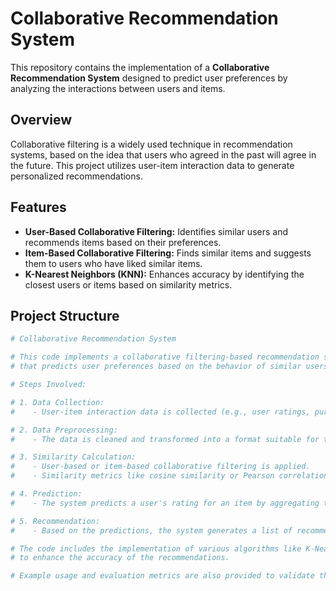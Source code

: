 # Collaborative Recommendation System

This repository contains the implementation of a **Collaborative Recommendation System** designed to predict user preferences by analyzing the interactions between users and items.

## Overview

Collaborative filtering is a widely used technique in recommendation systems, based on the idea that users who agreed in the past will agree in the future. This project utilizes user-item interaction data to generate personalized recommendations.

## Features

- **User-Based Collaborative Filtering:** Identifies similar users and recommends items based on their preferences.
- **Item-Based Collaborative Filtering:** Finds similar items and suggests them to users who have liked similar items.
- **K-Nearest Neighbors (KNN):** Enhances accuracy by identifying the closest users or items based on similarity metrics.

## Project Structure

```python
# Collaborative Recommendation System

# This code implements a collaborative filtering-based recommendation system
# that predicts user preferences based on the behavior of similar users.

# Steps Involved:

# 1. Data Collection: 
#    - User-item interaction data is collected (e.g., user ratings, purchase history).

# 2. Data Preprocessing:
#    - The data is cleaned and transformed into a format suitable for the recommendation algorithm.

# 3. Similarity Calculation:
#    - User-based or item-based collaborative filtering is applied.
#    - Similarity metrics like cosine similarity or Pearson correlation are used to find similar users or items.

# 4. Prediction:
#    - The system predicts a user's rating for an item by aggregating the preferences of similar users or items.

# 5. Recommendation:
#    - Based on the predictions, the system generates a list of recommended items for the user.

# The code includes the implementation of various algorithms like K-Nearest Neighbors (KNN)
# to enhance the accuracy of the recommendations.

# Example usage and evaluation metrics are also provided to validate the performance of the model.
